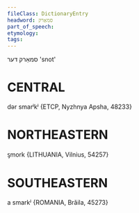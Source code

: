 ```yaml
---
fileClass: DictionaryEntry
headword: סמאַרק
part_of_speech: 
etymology: 
tags: 
---
```

סמאַרק
דער
'snot'

CENTRAL
========

dər smarʲkʲ {ETCP, Nyzhnya Apsha, 48233}

NORTHEASTERN
==============

ᶊmork {LITHUANIA, Vilnius, 54257}

SOUTHEASTERN
==============

a smarkʲ {ROMANIA, Brăila, 45273}
